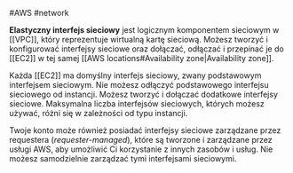 #AWS #network

**Elastyczny interfejs sieciowy** jest logicznym komponentem sieciowym w [[VPC]], który reprezentuje wirtualną kartę sieciową. Możesz tworzyć i konfigurować interfejsy sieciowe oraz dołączać, odłączać i przepinać je do [[EC2]] w tej samej [[AWS locations#Availability zone|Availability zone]].

Każda [[EC2]] ma domyślny interfejs sieciowy, zwany podstawowym interfejsem sieciowym. Nie możesz odłączyć podstawowego interfejsu sieciowego od instancji. Możesz tworzyć i dołączać dodatkowe interfejsy sieciowe. Maksymalna liczba interfejsów sieciowych, których możesz używać, różni się w zależności od typu instancji.

Twoje konto może również posiadać interfejsy sieciowe zarządzane przez requestera (_requester-managed_), które są tworzone i zarządzane przez usługi AWS, aby umożliwić Ci korzystanie z innych zasobów i usług. Nie możesz samodzielnie zarządzać tymi interfejsami sieciowymi.
